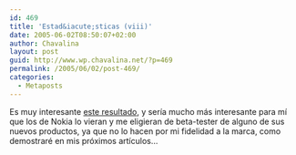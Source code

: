 ```yaml
---
id: 469
title: 'Estad&iacute;sticas (viii)'
date: 2005-06-02T08:50:07+02:00
author: Chavalina
layout: post
guid: http://www.wp.chavalina.net/?p=469
permalink: /2005/06/02/post-469/
categories:
  - Metaposts
---
```

Es muy interesante <a href="http://www.google.es/search?hl=es&#038;q=nokia+6230&#038;meta=" target="_blank">este resultado</a>, y ser&iacute;a mucho m&aacute;s interesante para m&iacute; que los de Nokia lo vieran y me eligieran de beta-tester de alguno de sus nuevos productos, ya que no lo hacen por mi fidelidad a la marca, como demostrar&eacute; en mis pr&oacute;ximos art&iacute;culos&#8230;